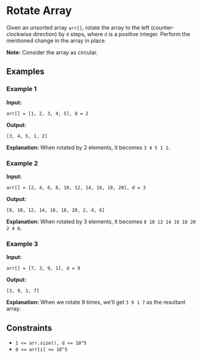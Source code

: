 # Rotate Array

Given an unsorted array `arr[]`, rotate the array to the left (counter-clockwise direction) by `d` steps, where `d` is a positive integer. Perform the mentioned change in the array in place.

**Note:** Consider the array as circular.

## Examples

### Example 1
**Input:** 
```plaintext
arr[] = [1, 2, 3, 4, 5], d = 2
```
**Output:** 
```plaintext
[3, 4, 5, 1, 2]
```
**Explanation:** When rotated by 2 elements, it becomes `3 4 5 1 2`.

### Example 2
**Input:** 
```plaintext
arr[] = [2, 4, 6, 8, 10, 12, 14, 16, 18, 20], d = 3
```
**Output:** 
```plaintext
[8, 10, 12, 14, 16, 18, 20, 2, 4, 6]
```
**Explanation:** When rotated by 3 elements, it becomes `8 10 12 14 16 18 20 2 4 6`.

### Example 3
**Input:** 
```plaintext
arr[] = [7, 3, 9, 1], d = 9
```
**Output:** 
```plaintext
[3, 9, 1, 7]
```
**Explanation:** When we rotate 9 times, we'll get `3 9 1 7` as the resultant array.

## Constraints
- `1 <= arr.size(), d <= 10^5`
- `0 <= arr[i] <= 10^5`